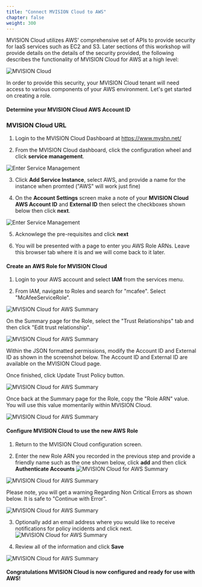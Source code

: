 ```yaml
---
title: "Connect MVISION Cloud to AWS"
chapter: false
weight: 300
---
```


MVISION Cloud utilizes AWS' comprehensive set of APIs to provide security for IaaS services such as EC2 and S3.  Later sections of this workshop will provide details on the details of the security provided, the following describes the functionality of MVISION Cloud for AWS at a high level:

![MVISION Cloud](/images/mfe/mvcforAWS.png?classes=border,shadow)

In order to provide this security, your MVISION Cloud tenant will need access to various components of your AWS environment.  Let's get started on creating a role.

#### Determine your MVISION Cloud AWS Account ID

### MVISION Cloud URL ###

1. Login to the MVISION Cloud Dashboard at https://www.myshn.net/

2. From the MVISION Cloud dashboard, click the configuration wheel and click **service management**.

  ![Enter Service Management](/images/mfe/clickservicemanagement.png?classes=border,shadow)

3.  Click **Add Service Instance**, select AWS, and provide a name for the instance when promted ("AWS" will work just fine)

4.  On the **Account Settings** screen make a note of your **MVISION Cloud AWS Account ID** and **External ID** then select the checkboxes shown below then click **next**.

  ![Enter Service Management](/images/mfe/mvcsetup01.png?classes=border,shadow)

5.  Acknowlege the pre-requisites and click **next**

6.  You will be presented with a page to enter you AWS Role ARNs.  Leave this browser tab where it is and we will come back to it later.

#### Create an AWS Role for MVISION Cloud

1.  Login to your AWS account and select **IAM** from the services menu.

2.  From IAM, navigate to Roles and search for "mcafee". Select "McAfeeServiceRole".

  ![MVISION Cloud for AWS Summary](/images/mfe/mvcsetup02.png?classes=border,shadow)

  On the Summary page for the Role, select the "Trust Relationships" tab and then click "Edit trust relationship".

![MVISION Cloud for AWS Summary](/images/mfe/mvcsetup03.png?classes=border,shadow)

Within the JSON formatted permissions, modify the Account ID and External ID as shown in the screenshot below. The Account ID and External ID are available on the MVISION Cloud page.

Once finished, click Update Trust Policy button.

![MVISION Cloud for AWS Summary](/images/mfe/mvcsetup04.png?classes=border,shadow)

Once back at the Summary page for the Role, copy the "Role ARN" value. You will use this value momentarily within MVISION Cloud.

![MVISION Cloud for AWS Summary](/images/mfe/mvcsetup05.png?classes=border,shadow)

#### Configure MVISION Cloud to use the new AWS Role

1.  Return to the MVISION Cloud configuration screen.

2.  Enter the new Role ARN you recorded in the previous step and provide a friendly name such as the one shown below, click **add** and then click **Authenticate Accounts**
![MVISION Cloud for AWS Summary](/images/mfe/mvcsetup06.png?classes=border,shadow)

![MVISION Cloud for AWS Summary](/images/mfe/mvcsetup07.png?classes=border,shadow)

Please note, you will get a warning Regarding Non Critical Errors as shown below. It is safe to "Continue with Error". 

![MVISION Cloud for AWS Summary](/images/mfe/mvcsetup08.png?classes=border,shadow)

3. Optionally add an email address where you would like to receive notifications for policy incidents and click next.
![MVISION Cloud for AWS Summary](/images/mfe/mvcsetup18.png?classes=border,shadow)

4.  Review all of the information and click **Save**

![MVISION Cloud for AWS Summary](/images/mfe/mvcsetup09.png?classes=border,shadow)

#### Congratulations MVISION Cloud is now configured and ready for use with AWS!
